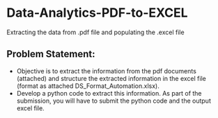 # Data-Analytics-PDF-to-EXCEL
Extracting the data from .pdf file and populating the .excel file

## Problem Statement: 
- Objective is to extract the information from the pdf documents (attached) and structure the extracted information in the excel file (format as attached DS_Format_Automation.xlsx).
- Develop a python code to extract this information. As part of the submission, you will have to submit the python code and the output excel file.

